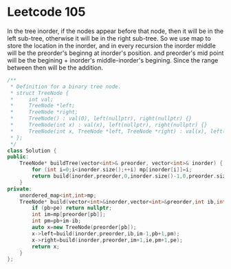 # Leetcode 105

In the tree inorder, if the nodes appear before that node, then it will be in the left sub-tree, otherwise it will be in the right sub-tree.
So we use map to store the location in the inorder, and in every recursion the inorder middle will be the preorder's beginng at inorder's position.
and preorder's mid point will be the begining + inorder's middle-inorder's begining. Since the range between then will be the addition.
```cpp
/**
 * Definition for a binary tree node.
 * struct TreeNode {
 *     int val;
 *     TreeNode *left;
 *     TreeNode *right;
 *     TreeNode() : val(0), left(nullptr), right(nullptr) {}
 *     TreeNode(int x) : val(x), left(nullptr), right(nullptr) {}
 *     TreeNode(int x, TreeNode *left, TreeNode *right) : val(x), left(left), right(right) {}
 * };
 */
class Solution {
public:
    TreeNode* buildTree(vector<int>& preorder, vector<int>& inorder) {
        for (int i=0;i<inorder.size();++i) mp[inorder[i]]=i;
        return build(inorder,preorder,0,inorder.size()-1,0,preorder.size()-1);
    }
private:
    unordered_map<int,int>mp;
    TreeNode* build(vector<int>&inorder,vector<int>&preorder,int ib,int ie,int pb,int pe){
        if (pb>pe) return nullptr;
        int im=mp[preorder[pb]];
        int pm=pb+im-ib;
        auto x=new TreeNode(preorder[pb]);
        x->left=build(inorder,preorder,ib,im-1,pb+1,pm);
        x->right=build(inorder,preorder,im+1,ie,pm+1,pe);
        return x;
    }
};
```

